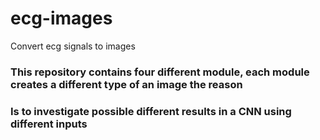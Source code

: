 # ecg-images
Convert ecg signals to images

### This repository contains four different module, each module creates a different type of an image the reason
### Is to investigate possible different results in a CNN using different inputs